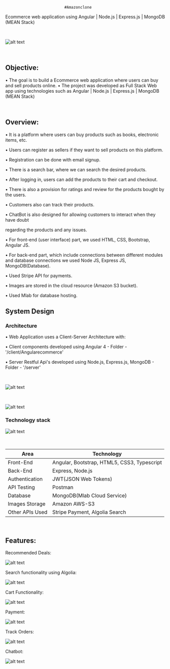                               #Amazonclone

Ecommerce web application using Angular | Node.js | Express.js | MongoDB   (MEAN Stack)

</br>

![alt text](https://github.com/RepakaRamateja/Amazonclone/blob/master/images/homepage.png)

</br>

## Objective:
• The goal is to build a Ecommerce web application where users can buy and sell products online.
• The project was developed as Full Stack Web app using technologies such as Angular | Node.js | Express.js | MongoDB (MEAN Stack)

</br>

## Overview:

• It is a platform  where users can buy products such as books, electronic items, etc.

• Users can register as sellers if they want to sell products on this platform.

• Registration can be done with email signup.

• There is a search bar, where we can search the desired products.

• After logging in, users can add the products to their cart and checkout.

• There is also a provision for ratings and review for the products bought by the users.

• Customers also can track their products.

• ChatBot is also designed for allowing customers to interact when they have doubt

regarding the products and any issues.

• For front-end (user interface) part, we used HTML, CSS, Bootstrap, Angular JS.

• For back-end part, which include connections between different modules and database connections we used Node JS, Express JS, MongoDB(Database).

• Used Stripe API for payments.

• Images are stored in the cloud resource (Amazon S3 bucket).

• Used Mlab for database hosting.


## System Design

### Architecture

• Web Application uses a Client-Server Architecture with:

  • Client components developed using Angular 4 - Folder - '/client/Angularecommerce'  

  • Server Restful Api's developed using Node.js, Express.js, MongoDB - Folder - '/server'

</br>

![alt text](https://github.com/RepakaRamateja/Amazonclone/blob/master/images/arc.png)

</br>

![alt text](https://github.com/RepakaRamateja/Amazonclone/blob/master/images/architecture.png)


### Technology stack

![alt text](https://github.com/RepakaRamateja/Amazonclone/blob/master/images/stack.png )


</br>

<table>
<thead>
<tr>
<th>Area</th>
<th>Technology</th>
</tr>
</thead>
<tbody>
	<tr>
		<td>Front-End</td>
		<td>Angular, Bootstrap, HTML5, CSS3, Typescript</td>
	</tr>
	<tr>
		<td>Back-End</td>
		<td>Express, Node.js</td>
	</tr>
  <tr>
		<td>Authentication</td>
		<td>JWT(JSON Web Tokens)</td>
	</tr>
	<tr>
		<td>API Testing</td>
		<td>Postman</td>
	</tr>
	<tr>
		<td>Database</td>
		<td>MongoDB(Mlab Cloud Service)</td>
	</tr>
  <tr>
		<td>Images Storage</td>
		<td>Amazon AWS-S3</td>
	</tr>
    <tr>
		<td>Other APIs Used</td>
		<td>Stripe Payment, Algolia Search</td>
	</tr>
</tbody>
</table>

</br>

## Features:


Recommended Deals:


![alt text](https://github.com/RepakaRamateja/Amazonclone/blob/master/images/deals.png)


Search functionality using Algolia:


![alt text](https://github.com/RepakaRamateja/Amazonclone/blob/master/images/Search.png)


Cart Functionality:


![alt text](https://github.com/RepakaRamateja/Amazonclone/blob/master/images/cart.png)


Payment:


![alt text](https://github.com/RepakaRamateja/Amazonclone/blob/master/images/Payment.png)


Track Orders:


![alt text](https://github.com/RepakaRamateja/Amazonclone/blob/master/images/Orders.png)

Chatbot:


![alt text](https://github.com/RepakaRamateja/Amazonclone/blob/master/images/Chatbot.png)




